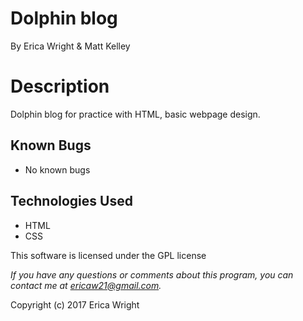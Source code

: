# **Dolphin blog**
By Erica Wright & Matt Kelley

# Description
Dolphin blog for practice with HTML, basic webpage design.

## Known Bugs
* No known bugs

## Technologies Used
* HTML
* CSS

This software is licensed under the GPL license

_If you have any questions or comments about this program, you can contact me at [ericaw21@gmail.com](mailto:ericaw21@gmail.com)._

Copyright (c) 2017 Erica Wright
